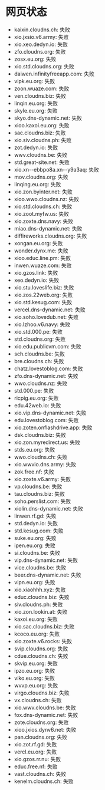 # 网页状态
- kaixin.cloudns.ch: 失败
- xio.jxsio.v6.army: 失败
- xio.xeo.dedyn.io: 失败
- zfo.cloudns.org: 失败
- zosx.eu.org: 失败
- xio.std.cloudns.org: 失败
- daiwen.infinityfreeapp.com: 失败
- vipk.eu.org: 失败
- zoon.wuaze.com: 失败
- ven.cloudns.biz: 失败
- linqin.eu.org: 失败
- skyle.eu.org: 失败
- skyo.dns-dynamic.net: 失败
- xioo.kaxoi.eu.org: 失败
- sac.cloudns.biz: 失败
- xio.siv.cloudns.ph: 失败
- zot.dedyn.io: 失败
- wwv.cloudns.be: 失败
- std.great-site.net: 失败
- xio.xn--ebbpo8a.xn--y9a3aq: 失败
- mov.cloudns.org: 失败
- linqing.eu.org: 失败
- xio.zon.byinter.net: 失败
- xioo.wwo.cloudns.nz: 失败
- xio.std.cloudns.ch: 失败
- xio.zoot.myfw.us: 失败
- xio.zoxte.dns.navy: 失败
- miao.dns-dynamic.net: 失败
- diffireworks.cloudns.org: 失败
- xongan.eu.org: 失败
- wonder.dynx.me: 失败
- xioo.educ.line.pm: 失败
- inwen.wuaze.com: 失败
- xio.gzos.link: 失败
- xeo.dedyn.io: 失败
- xio.stu.loveslife.biz: 失败
- xio.zos.22web.org: 失败
- xio.std.kesug.com: 失败
- vercel.dns-dynamic.net: 失败
- xio.soho.lovedub.net: 失败
- xio.lzhoo.v6.navy: 失败
- xio.std.000.pe: 失败
- std.cloudns.org: 失败
- xio.edu.publicvm.com: 失败
- sch.cloudns.be: 失败
- bre.cloudns.ch: 失败
- chatz.lovestoblog.com: 失败
- zfo.dns-dynamic.net: 失败
- wwo.cloudns.nz: 失败
- std.000.pe: 失败
- ricpig.eu.org: 失败
- edu.42web.io: 失败
- xio.vip.dns-dynamic.net: 失败
- edu.lovestoblog.com: 失败
- xio.zoten.onflashdrive.app: 失败
- dsk.cloudns.biz: 失败
- xio.zon.myredirect.us: 失败
- stds.eu.org: 失败
- wwo.cloudns.ch: 失败
- xio.wwvio.dns.army: 失败
- zok.free.nf: 失败
- xio.zoxte.v6.army: 失败
- vp.cloudns.be: 失败
- tau.cloudns.biz: 失败
- soho.perslist.com: 失败
- xiolin.dns-dynamic.net: 失败
- linwen.rf.gd: 失败
- std.dedyn.io: 失败
- std.kesug.com: 失败
- suke.eu.org: 失败
- ipen.eu.org: 失败
- si.cloudns.be: 失败
- vip.dns-dynamic.net: 失败
- vice.cloudns.be: 失败
- beer.dns-dynamic.net: 失败
- vipn.eu.org: 失败
- xio.xiaohhh.xyz: 失败
- educ.cloudns.biz: 失败
- siv.cloudns.ph: 失败
- xio.zon.lookin.at: 失败
- kaxoi.eu.org: 失败
- xio.sac.cloudns.biz: 失败
- kcoco.eu.org: 失败
- xio.zoxte.v6.rocks: 失败
- svip.cloudns.org: 失败
- cdue.cloudns.ch: 失败
- skvip.eu.org: 失败
- ipzo.eu.org: 失败
- viko.eu.org: 失败
- wvvp.eu.org: 失败
- virgo.cloudns.biz: 失败
- vx.cloudns.ch: 失败
- xio.wwv.cloudns.be: 失败
- fox.dns-dynamic.net: 失败
- zote.cloudns.org: 失败
- xioo.jxios.dynv6.net: 失败
- pan.cloudns.org: 失败
- xio.zot.rf.gd: 失败
- vercl.eu.org: 失败
- xio.gzos.rr.nu: 失败
- educ.free.nf: 失败
- vast.cloudns.ch: 失败
- kenelm.cloudns.ch: 失败
